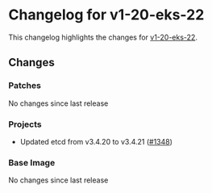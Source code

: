 # Changelog for v1-20-eks-22

This changelog highlights the changes for [v1-20-eks-22](https://github.com/aws/eks-distro/tree/v1-20-eks-22).

## Changes

### Patches
No changes since last release

### Projects
* Updated etcd from v3.4.20 to v3.4.21 ([#1348](https://github.com/aws/eks-distro/pull/1348))

### Base Image
No changes since last release

